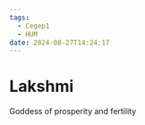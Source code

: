 ```yaml
---
tags:
  - Cegep1
  - HUM
date: 2024-08-27T14:24:17
---
```


# Lakshmi

Goddess of prosperity and fertility